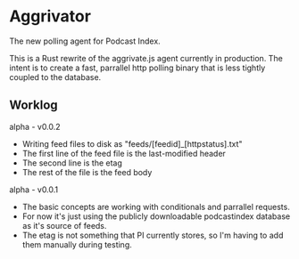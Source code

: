 # Aggrivator
The new polling agent for Podcast Index.

This is a Rust rewrite of the aggrivate.js agent currently in production.  The intent is to create a fast, parrallel http polling binary
that is less tightly coupled to the database.



## Worklog

alpha - v0.0.2
 - Writing feed files to disk as "feeds/[feedid]_[httpstatus].txt"
 - The first line of the feed file is the last-modified header
 - The second line is the etag
 - The rest of the file is the feed body

alpha - v0.0.1
 - The basic concepts are working with conditionals and parrallel requests.
 - For now it's just using the publicly downloadable podcastindex database as it's source of feeds.
 - The etag is not something that PI currently stores, so I'm having to add them manually during testing.